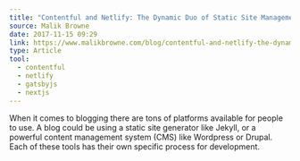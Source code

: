 ```yaml
---
title: "Contentful and Netlify: The Dynamic Duo of Static Site Management"
source: Malik Browne
date: 2017-11-15 09:29
link: https://www.malikbrowne.com/blog/contentful-and-netlify-the-dynamic-duo
type: Article
tool:
  - contentful
  - netlify
  - gatsbyjs
  - nextjs
---
```

When it comes to blogging there are tons of platforms available for people to use. A blog could be using a static site generator like Jekyll, or a powerful content management system (CMS) like Wordpress or Drupal. Each of these tools has their own specific process for development.




